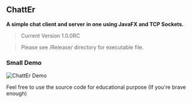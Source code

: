 ## ChattEr

**A simple chat client and server in one using JavaFX and TCP Sockets.**

> Current Version 1.0.0RC

> Please see /Release/ directory for executable file.



### Small Demo

![ChattEr Demo]({{site.baseurl}}/http://i.imgur.com/D5vp62m.gif)

Feel free to use the source code for educational purpose (If you're brave enough)

